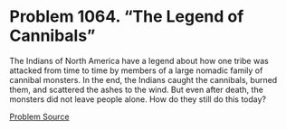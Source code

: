 # Problem 1064. “The Legend of Cannibals”

The Indians of North America have a legend about how one tribe was attacked from time to time by members of a large nomadic family of cannibal monsters. In the end, the Indians caught the cannibals, burned them, and scattered the ashes to the wind. But even after death, the monsters did not leave people alone. How do they still do this today?

[Problem Source](https://www.trizland.ru/tasks/5510/)